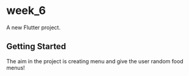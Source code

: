 # week_6

A new Flutter project.

## Getting Started

The aim in the project is creating menu and give the user random food menus!
